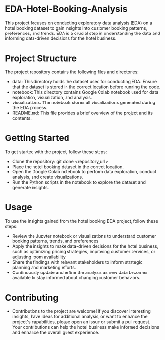 # EDA-Hotel-Booking-Analysis
This project focuses on conducting exploratory data analysis (EDA) on a hotel booking dataset to gain insights into customer booking patterns, preferences, and trends. EDA is a crucial step in understanding the data and informing data-driven decisions for the hotel business.

# Project Structure
The project repository contains the following files and directories: 

- data: This directory holds the dataset used for conducting EDA. Ensure that the dataset is stored in the correct location before running the code.
- notebook: This directory contains Google Colab notebook used for data exploration, visualization, and analysis.
- visualizations: The notebook stores all visualizations generated during the EDA process.
- README.md: This file provides a brief overview of the project and its contents.
  
# Getting Started
To get started with the project, follow these steps:

- Clone the repository: git clone <repository_url>
- Place the hotel booking dataset in the correct location.
- Open the Google Colab notebook to perform data exploration, conduct analysis, and create visualizations.
- Run the Python scripts in the notebook to explore the dataset and generate insights.
  
# Usage
To use the insights gained from the hotel booking EDA project, follow these steps:

- Review the Jupyter notebook or visualizations to understand customer booking patterns, trends, and preferences.
- Apply the insights to make data-driven decisions for the hotel business, such as optimizing pricing strategies, improving customer services, or adjusting room availability.
- Share the findings with relevant stakeholders to inform strategic planning and marketing efforts.
- Continuously update and refine the analysis as new data becomes available to stay informed about changing customer behaviors.

# Contributing
- Contributions to the project are welcome! If you discover interesting insights, have ideas for additional analysis, or want to enhance the project's capabilities, please open an issue or submit a pull request. Your contributions can help the hotel business make informed decisions and enhance the overall guest experience.
